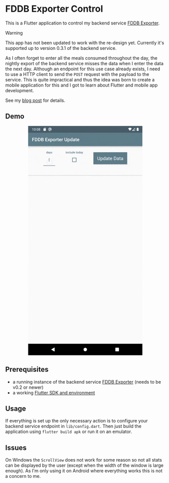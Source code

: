 # FDDB Exporter Control

This is a Flutter application to control my backend
service [FDDB Exporter](https://github.com/itobey/fddb-exporter).

> [!WARNING]  
> This app has not been updated to work with the re-design yet. Currently it's supported up to version 0.3.1 of the backend service.

As I often forget to enter all the meals consumed throughout the day, the nightly export of the
backend service misses the data when I enter the data the next day. Although an endpoint for this
use case already exists, I need to use a HTTP client to send the `POST` request with the payload to
the service. This is quite impractical and thus the idea was born to create a mobile application for
this and I got to learn about Flutter and mobile app development.

See my [blog post](https://itobey.dev/index.php/building-a-mobile-app-with-flutter-for-the-fddb-exporter-backend/) for details.

## Demo

<p align="center">
  <img src="_demo/demo.gif" alt="animated" />
</p>

## Prerequisites

- a running instance of the backend
  service [FDDB Exporter](https://github.com/itobey/fddb-exporter) (needs to be v0.2 or newer)
- a working [Flutter SDK and environment](https://docs.flutter.dev/get-started/install/windows)

## Usage

If everything is set up the only necessary action is to configure your backend service endpoint
in `lib/config.dart`. Then just build the application using `flutter build apk` or run it on an
emulator.

## Issues

On Windows the `ScrollView` does not work for some reason so not all stats can be displayed by the
user (except when the width of the window is large enough). As I'm only using it on Android where
everything works this is not a concern to me.
